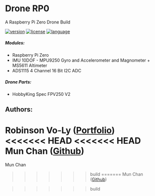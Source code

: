 # Drone RP0
A Raspberry Pi Zero Drone Build

[![version](https://img.shields.io/badge/status-alpha-red.svg)](https://github.com/robinsonvoly/drone-rp0/)	[![license](https://img.shields.io/github/license/mashape/apistatus.svg?maxAge=2592000)](https://github.com/robinsonvoly/drone-rp0/blob/build/LICENSE) [![language](https://img.shields.io/badge/language-C-blue.svg)](https://github.com/robinsonvoly/drone-rp0/)

##### Modules:
- Raspberry Pi Zero
- IMU 10DOF - MPU9250 Gyro and Accelerometer and Magnometer + MS5611 Altimeter
- ADS1115 4 Channel 16 Bit I2C ADC

##### Drone Parts:
- HobbyKing Spec FPV250 V2

## Authors:
Robinson Vo-Ly ([Portfolio](http://www.robinsonvoly.com/ "Robinson's Portfolio"))  
<<<<<<< HEAD
<<<<<<< HEAD
Mun Chan ([Github](https://github.com/munnnn "Mun's Github"))
=======
Mun Chan
>>>>>>> build
=======
Mun Chan ([Github](https://www.github.com/munnnn "Mun's Github"))

>>>>>>> build
